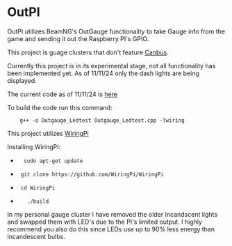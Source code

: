 # OutPI
OutPI utilizes BeamNG's OutGauge functionality to take Gauge info from the game and sending it out the Raspberry PI's GPIO. 

This project is guage clusters that don't feature [Canbus](https://en.wikipedia.org/wiki/CAN_bus).

Currently this project is in its experimental stage, not all functionality has been implemented yet. As of 11/11/24 only the dash lights are being displayed.

The current code as of 11/11/24 is [here](https://github.com/Triballawyer07/OutPI/blob/main/Standard/Experimental/Outguage_Ledtest.cpp)

To build the code run this command:

        g++ -o Outgauge_Ledtest Outgauge_Ledtest.cpp -lwiring


This project utilizes [WiringPi](https://github.com/WiringPi/WiringPi)

Installing WiringPi:

-
        sudo apt-get update
-
       git clone https://github.com/WiringPi/WiringPi
-  
       cd WiringPi
-  
         ./build


In my personal gauge cluster I have removed the older Incandscent lights and swapped them with LED's due to the PI's limited output.
I highly recommend you also do this since LEDs use up to 90% less energy than incandescent bulbs.
